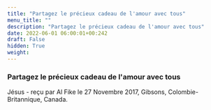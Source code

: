 ```yaml
---
title: "Partagez le précieux cadeau de l'amour avec tous"
menu_title: ""
description: "Partagez le précieux cadeau de l'amour avec tous"
date: 2022-06-01 06:00:01+00:242
draft: False
hidden: True
weight:
---
```

### Partagez le précieux cadeau de l'amour avec tous

Jésus - reçu par Al Fike le 27 Novembre 2017, Gibsons, Colombie-Britannique, Canada.



